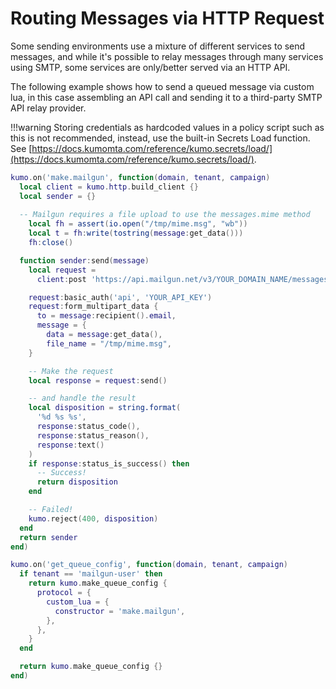 # Routing Messages via HTTP Request

Some sending environments use a mixture of different services to send messages, and while it's possible to relay messages through many services using SMTP, some services are only/better served via an HTTP API.

The following example shows how to send a queued message via custom lua, in this case assembling an API call and sending it to a third-party SMTP API relay provider.

!!!warning
    Storing credentials as hardcoded values in a policy script such as this is not recommended, instead, use the built-in Secrets Load function. See [https://docs.kumomta.com/reference/kumo.secrets/load/](https://docs.kumomta.com/reference/kumo.secrets/load/).

```lua
kumo.on('make.mailgun', function(domain, tenant, campaign)
  local client = kumo.http.build_client {}
  local sender = {}
  
  -- Mailgun requires a file upload to use the messages.mime method
    local fh = assert(io.open("/tmp/mime.msg", "wb"))
    local t = fh:write(tostring(message:get_data()))
    fh:close()

  function sender:send(message)
    local request =
      client:post 'https://api.mailgun.net/v3/YOUR_DOMAIN_NAME/messages.mime'

    request:basic_auth('api', 'YOUR_API_KEY')
    request:form_multipart_data {
      to = message:recipient().email,
      message = {
        data = message:get_data(),
        file_name = "/tmp/mime.msg",
    }

    -- Make the request
    local response = request:send()

    -- and handle the result
    local disposition = string.format(
      '%d %s %s',
      response:status_code(),
      response:status_reason(),
      response:text()
    )
    if response:status_is_success() then
      -- Success!
      return disposition
    end

    -- Failed!
    kumo.reject(400, disposition)
  end
  return sender
end)

kumo.on('get_queue_config', function(domain, tenant, campaign)
  if tenant == 'mailgun-user' then
    return kumo.make_queue_config {
      protocol = {
        custom_lua = {
          constructor = 'make.mailgun',
        },
      },
    }
  end

  return kumo.make_queue_config {}
end)
```

